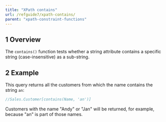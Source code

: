 ```yaml
---
title: "XPath contains"
url: /refguide7/xpath-contains/
parent: "xpath-constraint-functions"
---
```


## 1 Overview

The `contains()` function tests whether a string attribute contains a specific string (case-insensitive) as a sub-string.

## 2 Example

This query returns all the customers from which the name contains the string `an`:

```java
//Sales.Customer[contains(Name, 'an')]
```

Customers with the name "Andy" or "Jan" will be returned, for example, because "an" is part of those names.